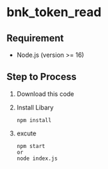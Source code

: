 # bnk_token_read



## Requirement
- Node.js (version >= 16)

## Step to Process
1. Download this code
2. Install Libary
    ```
    npm install
    ```

3. excute 
    ```
    npm start 
    or 
    node index.js
    ```